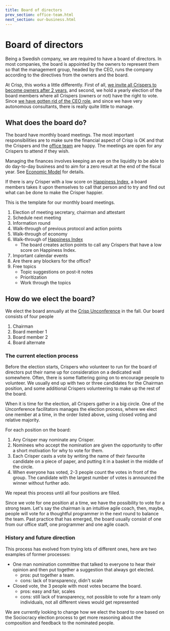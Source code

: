 ```yaml
---
title: Board of directors
prev_section: office-team.html
next_section: our-business.html
---
```


Board of directors
==================

Being a Swedish company, we are required to have a board of directors. In most companies, the board is appointed by the owners to represent them so that the management group, headed by the CEO, runs the company according to the directives from the owners and the board.

At Crisp, this works a little differently. First of all, [we invite all Crispers to become owners after 2 years](ownership-model.html), and second, we hold a yearly election of the board members where all Crispers (owners or not) have the right to vote. Since [we have gotten rid of the CEO role](decisions.html), and since we have very autonomous consultants, there is really quite little to manage.

What does the board do?
-----------------------

The board have monthly board meetings. The most important responsibilities are to make sure the financial aspect of Crisp is OK and that the Crispers and the [office team](office-team.html) are happy. The meetings are open for any Crispers to attend if they wish.

Managing the finances involves keeping an eye on the liquidity to be able to do day-to-day business and to aim for a zero result at the end of the fiscal year. See [Economic Model](economic-model.html) for details.

If there is any Crisper with a low score on [Happiness Index](happiness-index.html), a board members takes it upon themselves to call that person and to try and find out what can be done to make the Crisper happier.

This is the template for our monthly board meetings.

1.  Election of meeting secretary, chairman and attestant
2.  Schedule next meeting
3.  Information round
4.  Walk-through of previous protocol and action points
5.  Walk-through of economy
6.  Walk-through of [Happiness Index](happiness-index.html)
    -   The board creates action points to call any Crispers that have a low score on Happiness Index.
7.  Important calendar events
8.  Are there any blockers for the office?
9.  Free topics
    -   Topic suggestions on post-it notes
    -   Prioritization
    -   Work through the topics

How do we elect the board?
--------------------------

We elect the board annually at the [Crisp Unconference](unconference.html) in the fall. Our board consists of four people

1.  Chairman
2.  Board member 1
3.  Board member 2
4.  Board alternate

### The current election process

Before the election starts, Crispers who volunteer to run for the board of directors put their name up for consideration on a dedicated wall somewhere. Often, there is some flattering going on to encourage people to volunteer. We usually end up with two or three candidates for the Chairman position, and some additional Crispers volunteering to make up the rest of the board.

When it is time for the election, all Crispers gather in a big circle. One of the Unconference facilitators manages the election process, where we elect one member at a time, in the order listed above, using closed voting and relative majority.

For each position on the board:

1.  Any Crisper may nominate any Crisper.
2.  Nominees who accept the nomination are given the opportunity to offer a short motivation for why to vote for them.
3.  Each Crisper casts a vote by writing the name of their favourite candidate on a piece of paper, and putting it in a basket in the middle of the circle.
4.  When everyone has voted, 2-3 people count the votes in front of the group. The candidate with the largest number of votes is announced the winner without further ado.

We repeat this process until all four positions are filled.

Since we vote for one position at a time, we have the possibility to vote for a strong team. Let's say the chairman is an intuitive agile coach, then, maybe, people will vote for a thoughtful programmer in the next round to balance the team.
Past practice that has emerged, the board usually consist of one from our office staff, one programmer and one agile coach.

### History and future direction

This process has evolved from trying lots of different ones, here are two examples of former processes:

-   One man nomination committee that talked to everyone to hear their opinion and then put together a suggestion that always got elected.
    -   pros: put together a team.
    -   cons: lack of transparency, didn't scale
-   Closed vote, the 3 people with most votes became the board.
    -   pros: easy and fair, scales
    -   cons: still lack of transparency, not possible to vote for a team only individuals, not all different views would get represented

We are currently looking to change how we elect the board to one based on the Sociocracy election process to get more reasoning about the composition and feedback to the nominated people.

